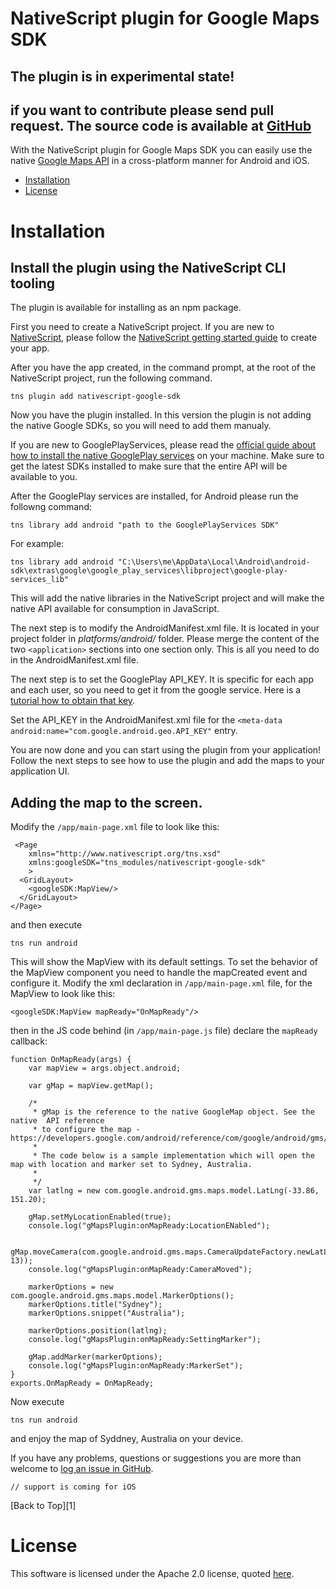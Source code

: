 NativeScript plugin for Google Maps SDK
================

## The plugin is in experimental state!
## if you want to contribute please send pull request. The source code is available at [GitHub](https://github.com/valentinstoychev/NativeScript-GoogleSDK.git)

With the NativeScript plugin for Google Maps SDK you can easily use the native [Google Maps API](https://developers.google.com/maps/) in a cross-platform manner for Android and iOS.

* [Installation](#installation "How to configure and install the plugin")
* [License](#license)

Installation
===

## Install the plugin using the NativeScript CLI tooling

The plugin is available for installing as an npm package.

First you need to create a NativeScript project. If you are new to [NativeScript](http://www.nativescript.org/), please follow the [NativeScript getting started guide](http://docs.nativescript.org/getting-started) to create your app.

After you have the app created, in the command prompt, at the root of the NativeScript project, run the following command.

```
tns plugin add nativescript-google-sdk
```

Now you have the plugin installed. In this version the plugin is not adding the native Google SDKs, so you will need to add them manualy.

If you are new to GooglePlayServices, please read the [official guide about how to install the native GooglePlay services](https://developers.google.com/maps/documentation/android/start) on your machine. Make sure to get the latest SDKs installed to make sure that the entire API will be available to you.

After the GooglePlay services are installed, for Android please run the followng command: 

```
tns library add android "path to the GooglePlayServices SDK"
```
For example:
```
tns library add android "C:\Users\me\AppData\Local\Android\android-sdk\extras\google\google_play_services\libproject\google-play-services_lib"
```

This will add the native libraries in the NativeScript project and will make the native API available for consumption in JavaScript.

The next step is to modify the AndroidManifest.xml file. It is located in your project folder in *platforms/android/* folder. Please merge the content of the two ```<application>``` sections into one section only. This is all you need to do in the AndroidManifest.xml file.

The next step is to set the GooglePlay API_KEY. It is specific for each app and each user, so you need to get it from the google service. Here is a [tutorial how to obtain that key](https://developers.google.com/maps/documentation/android/signup). 

Set the API_KEY in the AndroidManifest.xml file for the ```<meta-data android:name="com.google.android.geo.API_KEY"``` entry.

You are now done and you can start using the plugin from your application! Follow the next steps to see how to use the plugin and add the maps to your application UI.

##  Adding the map to the screen.

Modify the  ```/app/main-page.xml``` file to look like this:

```
 <Page 
	xmlns="http://www.nativescript.org/tns.xsd"
	xmlns:googleSDK="tns_modules/nativescript-google-sdk"
	>
  <GridLayout>
    <googleSDK:MapView/>
  </GridLayout>
</Page>
```

and then execute

```
tns run android 
```

This will show the MapView with its default settings. To set the behavior of the MapView component you need to handle the mapCreated event and configure it. Modify the xml declaration in ```/app/main-page.xml``` file, for the MapView to look like this:
```
<googleSDK:MapView mapReady="OnMapReady"/>
```
then in the JS code behind (in ```/app/main-page.js``` file) declare the ```mapReady``` callback:
```
function OnMapReady(args) {
	var mapView = args.object.android;

	var gMap = mapView.getMap();

	/*
	 * gMap is the reference to the native GoogleMap object. See the native  API reference 
	 * to configure the map - https://developers.google.com/android/reference/com/google/android/gms/maps/GoogleMap
	 *
	 * The code below is a sample implementation which will open the map with location and marker set to Sydney, Australia.
	 *
	 */
	var latlng = new com.google.android.gms.maps.model.LatLng(-33.86, 151.20);

	gMap.setMyLocationEnabled(true);
	console.log("gMapsPlugin:onMapReady:LocationENabled");

	gMap.moveCamera(com.google.android.gms.maps.CameraUpdateFactory.newLatLngZoom(latlng, 13));
	console.log("gMapsPlugin:onMapReady:CameraMoved");       

	markerOptions = new com.google.android.gms.maps.model.MarkerOptions();
	markerOptions.title("Sydney");
	markerOptions.snippet("Australia");

	markerOptions.position(latlng);
	console.log("gMapsPlugin:onMapReady:SettingMarker");

	gMap.addMarker(markerOptions);
	console.log("gMapsPlugin:onMapReady:MarkerSet");
}
exports.OnMapReady = OnMapReady;

```
Now execute

```
tns run android 
```

and enjoy the map of Syddney, Australia on your device.

If you have any problems, questions or suggestions you are more than welcome to [log an issue in GitHub](https://github.com/valentinstoychev/NativeScript-GoogleSDK/issues).

```
// support is coming for iOS
```

[Back to Top][1]

License
===

This software is licensed under the Apache 2.0 license, quoted <a href="LICENSE" target="_blank">here</a>.
